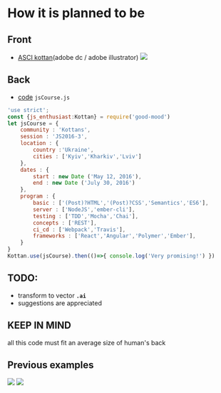# How it is planned to be
## Front
- [ASCI kottan](https://github.com/Quodnon/artifacts/raw/master/wear_sources/js-course-shirt/v.0.3_cyrilic/js-course-shirt-front_v.0.3.ai)(adobe dc / adobe illustrator)
![](https://github.com/Quodnon/artifacts/blob/master/wear_sources/js-course-shirt/js2016-3/js_course_shirt_front_v.png?raw=true)

## Back
- [code](https://github.com/Quodnon/artifacts/blob/master/wear_sources/js-course-shirt/js2016-3/jsCourse.js) `jsCourse.js`
```javascript 
'use strict';
const {js_enthusiast:Kottan} = require('good-mood')
let jsCourse = {
    community : 'Kottans',
    session : 'JS2016-3',
    location : {
        country :'Ukraine',
        cities : ['Kyiv','Kharkiv','Lviv']    
    },
    dates : {
        start : new Date ('May 12, 2016'),
        end : new Date ('July 30, 2016')
    },
    program : {
        basic : ['(Post)?HTML','(Post)?CSS','Semantics','ES6'],
        server : ['NodeJS','ember-cli'],
        testing : ['TDD','Mocha','Chai'],
        concepts : ['REST'],
        ci_cd : ['Webpack','Travis'],
        frameworks : ['React','Angular','Polymer','Ember'],
    }
}
Kottan.use(jsCourse).then(()=>{ console.log('Very promising!') })
```
## TODO:
- transform to vector **`.ai`**
- suggestions are appreciated

## KEEP IN MIND
all this code must fit an average size of human's back

## Previous examples 
![](https://github.com/Quodnon/artifacts/blob/master/wear_sources/js-course-shirt/v.0.3_cyrilic/js-course-shirt-back_v.0.3.jpg?raw=true)
![](https://raw.githubusercontent.com/Quodnon/artifacts/master/wear_sources/js-course-shirt/v.0.2_John_just_john/js-course-shirt-back-v.0.2.png)
